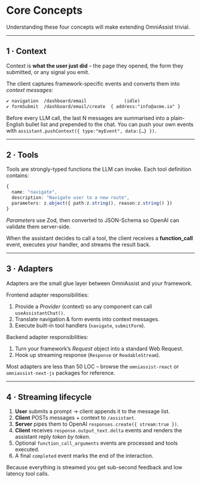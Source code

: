 # Core Concepts

Understanding these four concepts will make extending OmniAssist trivial.

---

## 1 · Context

Context is **what the user just did** – the page they opened, the form they submitted, or any signal
you emit.

The client captures framework-specific events and converts them into _context messages_:

```diff
✔ navigation  /dashboard/email              (idle)
✔ formSubmit  /dashboard/email/create  { address:"info@acme.io" }
```

Before every LLM call, the last N messages are summarised into a plain-English bullet list and
prepended to the chat. You can push your own events with
`assistant.pushContext({ type:"myEvent", data:{…} })`.

---

## 2 · Tools

Tools are strongly-typed functions the LLM can invoke. Each tool definition contains:

```ts
{
  name: "navigate",
  description: "Navigate user to a new route",
  parameters: z.object({ path:z.string(), reason:z.string() })
}
```

_Parameters_ use Zod, then converted to JSON-Schema so OpenAI can validate them server-side.

When the assistant decides to call a tool, the client receives a **function_call** event, executes
your handler, and streams the result back.

---

## 3 · Adapters

Adapters are the small glue layer between OmniAssist and your framework.

Frontend adapter responsibilities:

1. Provide a _Provider_ (context) so any component can call `useAssistantChat()`.
2. Translate navigation & form events into context messages.
3. Execute built-in tool handlers (`navigate`, `submitForm`).

Backend adapter responsibilities:

1. Turn your framework’s _Request_ object into a standard Web Request.
2. Hook up streaming response (`Response` or `ReadableStream`).

Most adapters are less than 50 LOC – browse the `omniassist-react` or `omniassist-next-js` packages
for reference.

---

## 4 · Streaming lifecycle

1. **User** submits a prompt → client appends it to the message list.
2. **Client** POSTs messages + context to `/assistant`.
3. **Server** pipes them to OpenAI `responses.create({ stream:true })`.
4. **Client** receives `response.output_text.delta` events and renders the assistant reply _token by
   token_.
5. Optional `function_call_arguments` events are processed and tools executed.
6. A final `completed` event marks the end of the interaction.

Because everything is streamed you get sub-second feedback and low latency tool calls.
